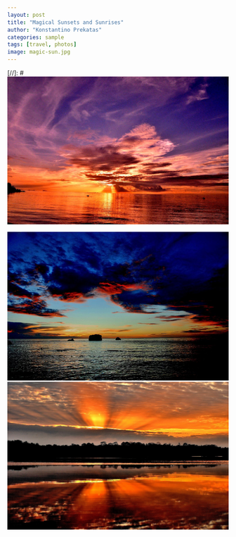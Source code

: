 ```yaml
---
layout: post
title: "Magical Sunsets and Sunrises"
author: "Konstantino Prekatas"
categories: sample
tags: [travel, photos]
image: magic-sun.jpg
---
```


[//]: #  <img src="../assets/img/magic-sun.jpg" alt="magic-sun.jpg">


<img src="../assets/img/magic-sun2.jpg" alt="magic-sun.jpg">


<img src="../assets/img/sunrise-amazon.jpg" alt="sunrise-amazon.jpg">
